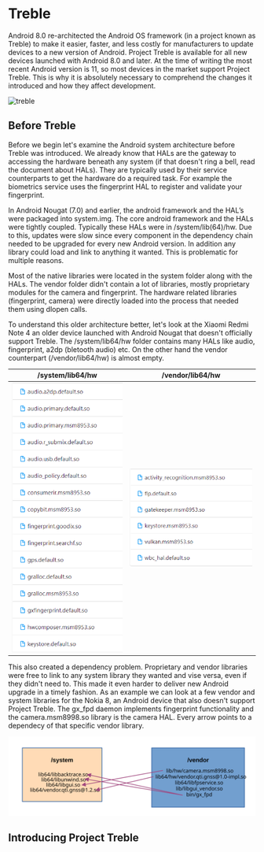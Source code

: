 # Treble

Android 8.0 re-architected the Android OS framework (in a project known as Treble) to make it easier, faster, and less costly for manufacturers to update devices to a new version of Android. Project Treble is available for all new devices launched with Android 8.0 and later. At the time of writing the most recent Android version is 11, so most devices in the market support Project Treble. This is why it is absolutely necessary to comprehend the changes it introduced and how they affect development.

![treble](https://cdn.wccftech.com/wp-content/uploads/2017/05/image_1_flowchart.png)

## Before Treble

Before we begin let's examine the Android system architecture before Treble was introduced. We already know that HALs are the gateway to accessing the hardware beneath any system (if that doesn't ring a bell, read the document about HALs). They are typically used by their service counterparts to get the hardware do a required task. For example the biometrics service uses the fingerprint HAL to register and validate your fingerprint.

In Android Nougat (7.0) and earlier, the android framework and the HAL’s were packaged into system.img. The core android framework and the HALs were tightly coupled. Typically these HALs were in /system/lib(64)/hw. Due to this, updates were slow since every component in the dependency chain needed to be upgraded for every new Android version. In addition any library could load and link to anything it wanted. This is problematic for multiple reasons.

Most of the native libraries were located in the system folder along with the HALs. The vendor folder didn't contain a lot of libraries, mostly proprietary modules for the camera and fingerprint. The hardware related libraries (fingerprint, camera) were directly loaded into the process that needed them using dlopen calls.

To understand this older architecture better, let's look at the Xiaomi Redmi Note 4 an older device launched with Android Nougat that doesn't officially support Treble. The /system/lib64/hw folder contains many HALs like audio, fingerprint, a2dp (bletooth audio) etc. On the other hand the vendor counterpart (/vendor/lib64/hw) is almost empty.

/system/lib64/hw           |  /vendor/lib64/hw
:-------------------------:|:-------------------------:
![mido](../assets/mido.png)|![mido](../assets/mido_vendor.png)

This also created a dependency problem. Proprietary and vendor libraries were free to link to any system library they wanted and vise versa, even if they didn't need to. This made it even harder to deliver new Android upgrade in a timely fashion. As an example we can look at a few vendor and system libraries for the Nokia 8, an Android device that also doesn't support Project Treble. The gx_fpd daemon implements fingerprint functionality and the camera.msm8998.so library is the camera HAL. Every arrow points to a dependecy of that specific vendor library.

![no_treble_nb1](../assets/no_treble.svg)

## Introducing Project Treble

